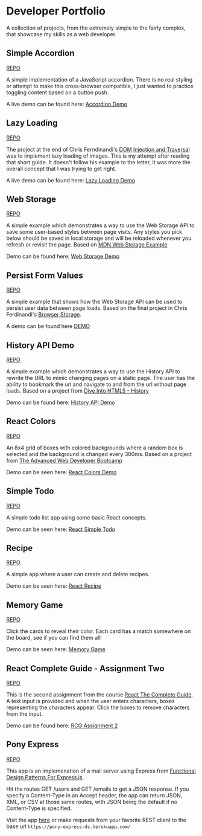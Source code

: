 # Developer Portfolio

A collection of projects, from the extremely simple to the fairly complex, that showcase my skills as a web developer.

## Simple Accordion

[REPO](https://github.com/Dayun123/simple-accordion)

A simple implementation of a JavaScript accordion. There is no real styling or attempt to make this cross-browser compatible, I just wanted to practice toggling content based on a button push.

A live demo can be found here: [Accordion Demo](https://daniel-schroeder-dev.github.io/simple-accordion/)

## Lazy Loading

[REPO](https://github.com/Dayun123/lazy-loading)

The project at the end of Chris Ferndinandi's [DOM Injection and Traversal](https://vanillajsguides.com/dom-injection-and-traversal/) was to implement lazy loading of images. This is my attempt after reading that short guide. It doesn't follow his example to the letter, it was more the overall concept that I was trying to get right.

A live demo can be found here: [Lazy Loading Demo](https://lazy-loading-make-things-clone.herokuapp.com/)

## Web Storage

[REPO](https://github.com/Dayun123/web-storage)

A simple example which demonstrates a way to use the Web Storage API to save some user-based styles between page visits. Any styles you pick below should be saved in local storage and will be reloaded whenever you refresh or revisit the page. Based on [MDN Web Storage Example](https://mdn.github.io/dom-examples/web-storage/)

Demo can be found here: [Web Storage Demo](https://web-storage-mdn-clone.herokuapp.com/)

## Persist Form Values

[REPO](https://github.com/daniel-schroeder-dev/persist-form-values)

A simple example that shows how the Web Storage API can be used to persist user data between page loads. Based on the final project in Chris Ferdinandi's [Browser Storage](https://vanillajsguides.com/browser-storage/).

A demo can be found here [DEMO](https://daniel-schroeder-dev.github.io/persist-form-values/)

## History API Demo

[REPO](https://github.com/daniel-schroeder-dev/history-api-demo/settings)

A simple example which demonstrates a way to use the History API to rewrite the URL to mimic changing pages on a static page. The user has the ability to bookmark the url and navigate to and from the url without page loads. Based on a project from [Dive Into HTML5 - History](http://diveintohtml5.info/history.html)

Demo can be found here: [History API Demo](https://history-api-demo.herokuapp.com/)

## React Colors

[REPO](https://github.com/daniel-schroeder-dev/react-colors)

An 8x4 grid of boxes with colored backgrounds where a random box is selected and the background is changed every 300ms. Based on a project from [The Advanced Web Developer Bootcamp](https://www.udemy.com/course/the-advanced-web-developer-bootcamp) 

Demo can be seen here: [React Colors Demo](https://daniel-schroeder-dev.github.io/react-colors/)

## Simple Todo

[REPO](https://github.com/daniel-schroeder-dev/react-simple-todo)

A simple todo list app using some basic React concepts.

Demo can be seen here: [React Simple Todo](https://daniel-schroeder-dev.github.io/react-simple-todo/)

## Recipe

[REPO](https://github.com/daniel-schroeder-dev/react-recipe)

A simple app where a user can create and delete recipes.

Demo can be seen here: [React Recipe](https://daniel-schroeder-dev.github.io/react-recipe)

## Memory Game

[REPO](https://github.com/daniel-schroeder-dev/react__memory-game)

Click the cards to reveal their color. Each card has a match somewhere on the board, see if you can find them all!

Demo can be seen here: [Memory Game](https://daniel-schroeder-dev.github.io/react__memory-game)

## React Complete Guide - Assignment Two

[REPO](https://github.com/daniel-schroeder-dev/rcg-assignment-2)

This is the second assignment from the course [React The Complete Guide](https://www.udemy.com/course/react-the-complete-guide-incl-redux). A text input is provided and when the user enters characters, boxes representing the characters appear. Click the boxes to remove characters from the input.

Demo can be found here: [RCG Assignment 2](https://daniel-schroeder-dev.github.io/rcg-assignment-2)

## Pony Express 

[REPO](https://github.com/daniel-schroeder-dev/pony-express)

This app is an implemenation of a mail server using Express from [Functional Design Patterns For Express.js](https://jonathanleemartin.com/books/).

Hit the routes GET /users and GET /emails to get a JSON response. If you specify a Content-Type in an Accept header, the app can return JSON, XML, or CSV at those same routes, with JSON being the default if no Content-Type is specified.

Visit the app [here](https://pony-express-ds.herokuapp.com/) or make requests from your favorite REST client to the base url `https://pony-express-ds.herokuapp.com/`
